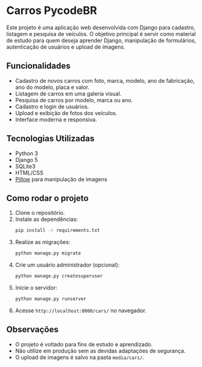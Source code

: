 # Carros PycodeBR

Este projeto é uma aplicação web desenvolvida com Django para cadastro, listagem e pesquisa de veículos. O objetivo principal é servir como material de estudo para quem deseja aprender Django, manipulação de formulários, autenticação de usuários e upload de imagens.

## Funcionalidades

- Cadastro de novos carros com foto, marca, modelo, ano de fabricação, ano do modelo, placa e valor.
- Listagem de carros em uma galeria visual.
- Pesquisa de carros por modelo, marca ou ano.
- Cadastro e login de usuários.
- Upload e exibição de fotos dos veículos.
- Interface moderna e responsiva.

## Tecnologias Utilizadas

- Python 3
- Django 5
- SQLite3
- HTML/CSS
- [Pillow](https://python-pillow.org/) para manipulação de imagens

## Como rodar o projeto

1. Clone o repositório.
2. Instale as dependências:
   ```sh
   pip install -r requirements.txt
   ```
3. Realize as migrações:
   ```sh
   python manage.py migrate
   ```
4. Crie um usuário administrador (opcional):
   ```sh
   python manage.py createsuperuser
   ```
5. Inicie o servidor:
   ```sh
   python manage.py runserver
   ```
6. Acesse `http://localhost:8000/cars/` no navegador.

## Observações

- O projeto é voltado para fins de estudo e aprendizado.
- Não utilize em produção sem as devidas adaptações de segurança.
- O upload de imagens é salvo na pasta `media/cars/`.
